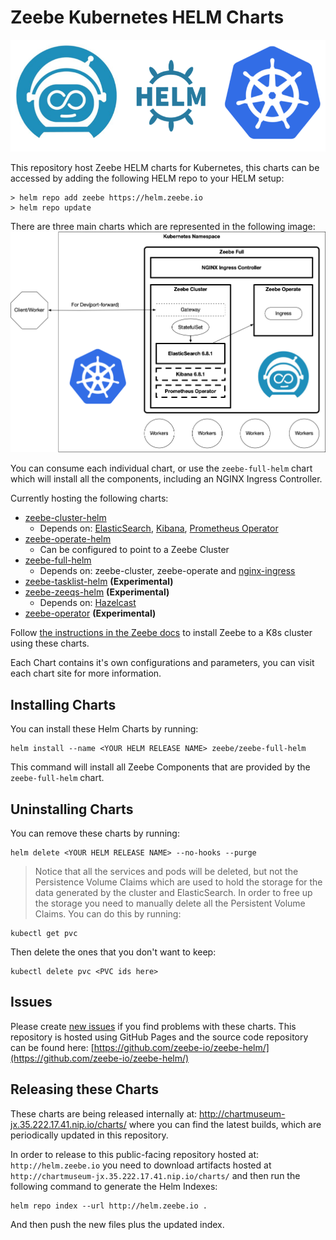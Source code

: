# Zeebe Kubernetes HELM Charts

![Zeebe Kubernetes HELM Charts](imgs/zeebe-k8s-helm.png)

This repository host Zeebe HELM charts for Kubernetes, this charts can be accessed by adding the following HELM repo to your HELM setup:
```
> helm repo add zeebe https://helm.zeebe.io
> helm repo update
```
There are three main charts which are represented in the following image:
![HELM CHARTS](imgs/charts.png)

You can consume each individual chart, or use the `zeebe-full-helm` chart which will install all the components, including an NGINX Ingress Controller.

Currently hosting the following charts:
- [zeebe-cluster-helm](http://github.com/zeebe-io/zeebe-cluster-helm)
  - Depends on: [ElasticSearch](https://github.com/elastic/helm-charts/tree/master/elasticsearch), [Kibana](https://github.com/elastic/helm-charts/tree/master/kibana), [Prometheus Operator](https://github.com/helm/charts/tree/master/stable/prometheus-operator)
- [zeebe-operate-helm](http://github.com/zeebe-io/zeebe-operate-helm)
  - Can be configured to point to a Zeebe Cluster
- [zeebe-full-helm](http://github.com/zeebe-io/zeebe-full-helm)
  - Depends on: zeebe-cluster, zeebe-operate and [nginx-ingress](https://github.com/helm/charts/tree/master/stable/nginx-ingress)
- [zeebe-tasklist-helm](http://github.com/zeebe-io/zeebe-tasklist-helm) **(Experimental)**
- [zeebe-zeeqs-helm](http://github.com/zeebe-io/zeebe-zeeqs-helm) **(Experimental)**
  - Depends on: [Hazelcast](https://github.com/hazelcast/charts)
- [zeebe-operator](https://github.com/zeebe-io/zeebe-operator)  **(Experimental)**

Follow [the instructions in the Zeebe docs](https://docs.zeebe.io/kubernetes/installing-helm.html) to install Zeebe to a K8s cluster using these charts.

Each Chart contains it's own configurations and parameters, you can visit each chart site for more information. 

## Installing Charts

You can install these Helm Charts by running:
```
helm install --name <YOUR HELM RELEASE NAME> zeebe/zeebe-full-helm
```
This command will install all Zeebe Components that are provided by the `zeebe-full-helm` chart.


## Uninstalling Charts

You can remove these charts by running:
```
helm delete <YOUR HELM RELEASE NAME> --no-hooks --purge
```

> Notice that all the services and pods will be deleted, but not the Persistence Volume Claims which are used to hold the storage for the data generated by the cluster and ElasticSearch. In order to free up the storage you need to manually delete all the Persistent Volume Claims. You can do this by running:
```
kubectl get pvc
```
Then delete the ones that you don't want to keep:
```
kubectl delete pvc <PVC ids here>
```

## Issues

Please create [new issues](https://github.com/zeebe-io/zeebe-helm/issues) if you find problems with these charts. This repository is hosted using GitHub Pages and the source code repository can be found here: [https://github.com/zeebe-io/zeebe-helm/](https://github.com/zeebe-io/zeebe-helm/)

## Releasing these Charts

These charts are being released internally at: http://chartmuseum-jx.35.222.17.41.nip.io/charts/ where you can find the latest builds, which are periodically updated in this repository.

In order to release to this public-facing repository hosted at: `http://helm.zeebe.io` you need to download artifacts hosted at `http://chartmuseum-jx.35.222.17.41.nip.io/charts/` and then run the following command to generate the Helm Indexes:
```
helm repo index --url http://helm.zeebe.io .
```

And then push the new files plus the updated index.
